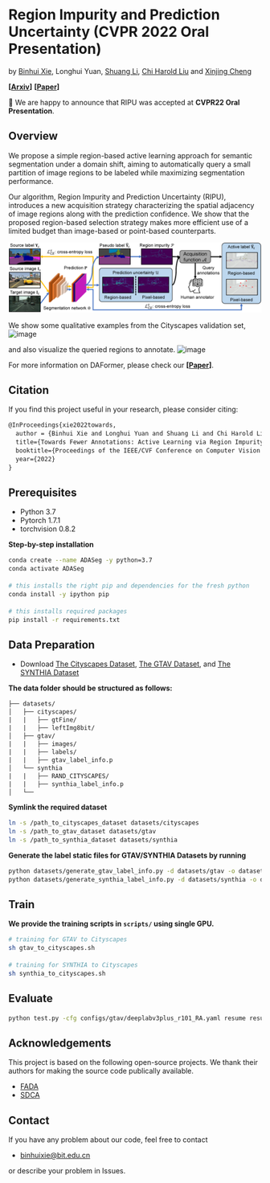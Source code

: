 # Region Impurity and Prediction Uncertainty (CVPR 2022 Oral Presentation)
by [Binhui Xie](https://binhuixie.github.io), Longhui Yuan, [Shuang Li](https://shuangli.xyz), [Chi Harold Liu](https://scholar.google.com/citations?user=3IgFTEkAAAAJ&hl=en) and [Xinjing Cheng](https://scholar.google.com/citations?user=8QbRVCsAAAAJ&hl=en)

**[[Arxiv](https://arxiv.org/abs/2111.12940)]**
**[[Paper](https://arxiv.org/pdf/2111.12940.pdf)]**

🥳 We are happy to announce that RIPU was accepted at **CVPR22 Oral Presentation**.

## Overview
We propose a simple region-based active learning approach for semantic segmentation under a domain shift, aiming to automatically query a small partition of image regions to be labeled while maximizing segmentation performance. 

Our algorithm, Region Impurity and Prediction Uncertainty (RIPU), introduces a new acquisition strategy characterizing the spatial adjacency of image regions along with the prediction confidence. 
We show that the proposed region-based selection strategy makes more efficient use of a limited budget than image-based or point-based counterparts. 

![image](resources/framework.png)

We show some qualitative examples from the Cityscapes validation set, 
![image](resources/visualization_results.png)

and also visualize the queried regions to annotate.
![image](resources/visualization_active.png)

For more information on DAFormer, please check our **[[Paper](https://arxiv.org/pdf/2111.12940.pdf)]**.

## Citation
If you find this project useful in your research, please consider citing:
```latex
@InProceedings{xie2022towards,
  author = {Binhui Xie and Longhui Yuan and Shuang Li and Chi Harold Liu and Xinjing Cheng},
  title={Towards Fewer Annotations: Active Learning via Region Impurity and Prediction Uncertainty for Domain Adaptive Semantic Segmentation},
  booktitle={Proceedings of the IEEE/CVF Conference on Computer Vision and Pattern Recognition (CVPR)},
  year={2022}
}
```


## Prerequisites

- Python 3.7
- Pytorch 1.7.1
- torchvision 0.8.2

**Step-by-step installation**

```bash
conda create --name ADASeg -y python=3.7
conda activate ADASeg

# this installs the right pip and dependencies for the fresh python
conda install -y ipython pip

# this installs required packages
pip install -r requirements.txt

```

## Data Preparation

- Download [The Cityscapes Dataset](https://www.cityscapes-dataset.com/), [The GTAV Dataset](https://download.visinf.tu-darmstadt.de/data/from_games/), and [The SYNTHIA Dataset](https://synthia-dataset.net/)

**The data folder should be structured as follows:**

```
├── datasets/
│   ├── cityscapes/     
|   |   ├── gtFine/
|   |   ├── leftImg8bit/
│   ├── gtav/
|   |   ├── images/
|   |   ├── labels/
|   |   ├── gtav_label_info.p
│   └──	synthia
|   |   ├── RAND_CITYSCAPES/
|   |   ├── synthia_label_info.p
│   └──	
```

**Symlink the required dataset**

```bash
ln -s /path_to_cityscapes_dataset datasets/cityscapes
ln -s /path_to_gtav_dataset datasets/gtav
ln -s /path_to_synthia_dataset datasets/synthia
```

**Generate the label static files for GTAV/SYNTHIA Datasets by running** 

```bash
python datasets/generate_gtav_label_info.py -d datasets/gtav -o datasets/gtav/
python datasets/generate_synthia_label_info.py -d datasets/synthia -o datasets/synthia/
```

## Train

**We provide the training scripts in `scripts/` using single GPU.**

```bash
# training for GTAV to Cityscapes
sh gtav_to_cityscapes.sh

# training for SYNTHIA to Cityscapes
sh synthia_to_cityscapes.sh
```


## Evaluate

```bash
python test.py -cfg configs/gtav/deeplabv3plus_r101_RA.yaml resume results/v3plus_gtav_ra_5.0_precent/model_iter040000.pth OUTPUT_DIR results/v3plus_gtav_ra_5.0_precent
```


## Acknowledgements
This project is based on the following open-source projects. We thank their authors for making the source code publically available.
- [FADA](https://github.com/JDAI-CV/FADA)
- [SDCA](https://github.com/BIT-DA/SDCA)


## Contact

If you have any problem about our code, feel free to contact

- [binhuixie@bit.edu.cn](mailto:binhuixie@bit.edu.cn)

or describe your problem in Issues.
